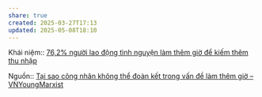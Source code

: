 ```yaml
---
share: true
created: 2025-03-27T17:13
updated: 2025-05-08T18:10
---
```

Khái niệm:: 
[76,2% người lao động tình nguyện làm thêm giờ để kiếm thêm thu nhập](../../%E2%9A%A1Hi%E1%BB%83u%20bi%E1%BA%BFt%20s%C3%A2u/Ph%C3%A1t%20tri%E1%BB%83n%20b%E1%BB%81n%20v%E1%BB%AFng/H%E1%BB%97%20tr%E1%BB%A3%20ng%C6%B0%E1%BB%9Di%20y%E1%BA%BFu%20th%E1%BA%BF/Ng%C6%B0%E1%BB%9Di%20lao%20%C4%91%E1%BB%99ng/76,2%25%20ng%C6%B0%E1%BB%9Di%20lao%20%C4%91%E1%BB%99ng%20t%C3%ACnh%20nguy%E1%BB%87n%20l%C3%A0m%20th%C3%AAm%20gi%E1%BB%9D%20%C4%91%E1%BB%83%20ki%E1%BA%BFm%20th%C3%AAm%20thu%20nh%E1%BA%ADp.md)

Nguồn:: [Tại sao công nhân không thể đoàn kết trong vấn đề làm thêm giờ – VNYoungMarxist](https://vnmarxist.com/post-189.html)